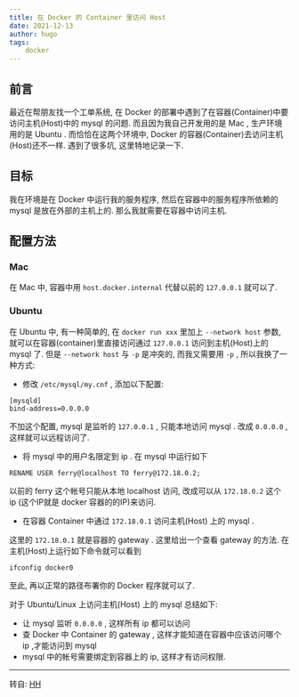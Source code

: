 ```yaml
---
title: 在 Docker 的 Container 里访问 Host
date: 2021-12-13
author: hugo
tags:
    docker
---
```


## 前言

最近在帮朋友找一个工单系统, 在 Docker 的部署中遇到了在容器(Container)中要访问主机(Host)中的 mysql 的问题.
而且因为我自己开发用的是 Mac , 生产环境用的是 Ubuntu . 而恰恰在这两个环境中, Docker 的容器(Container)去访问主机(Host)还不一样.
遇到了很多坑, 这里特地记录一下.

## 目标

我在环境是在 Docker 中运行我的服务程序, 然后在容器中的服务程序所依赖的 mysql 是放在外部的主机上的. 那么我就需要在容器中访问主机.

## 配置方法

### Mac

在 Mac 中, 容器中用 `host.docker.internal` 代替以前的 `127.0.0.1` 就可以了.


### Ubuntu

在 Ubuntu 中, 有一种简单的, 在 `docker run xxx` 里加上 `--network host` 参数, 就可以在容器(container)里直接访问通过 `127.0.0.1` 访问到主机(Host)上的 mysql 了. 但是 `--network host` 与 `-p` 是冲突的, 而我又需要用 `-p` , 所以我换了一种方式:

* 修改 `/etc/mysql/my.cnf` , 添加以下配置:

```
[mysqld]
bind-address=0.0.0.0
```

不加这个配置, mysql 是监听的 `127.0.0.1` , 只能本地访问 mysql .
改成 `0.0.0.0` , 这样就可以远程访问了.

* 将 mysql 中的用户名限定到 ip . 在 mysql 中运行如下

```
RENAME USER ferry@localhost TO ferry@172.18.0.2;
```

以前的 ferry 这个帐号只能从本地 localhost 访问, 改成可以从 `172.18.0.2` 这个 ip (这个IP就是 docker 容器的的IP)来访问.

* 在容器 Container 中通过 `172.18.0.1` 访问主机(Host) 上的 mysql .

这里的 `172.18.0.1` 就是容器的 gateway . 这里给出一个查看 gateway 的方法. 在主机(Host)上运行如下命令就可以看到

```
ifconfig docker0
```

至此, 再以正常的路径布署你的 Docker 程序就可以了.


对于 Ubuntu/Linux 上访问主机(Host) 上的 mysql 总结如下:
* 让 mysql 监听 `0.0.0.0` , 这样所有 ip 都可以访问
* 查 Docker 中 Container 的 gateway , 这样才能知道在容器中应该访问哪个 ip ,才能访问到 mysql
* mysql 中的帐号需要绑定到容器上的 ip, 这样才有访问权限.


---
转自: [HH](http://www.hugohuang.xyz/)

